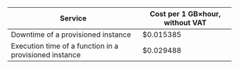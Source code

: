 | Service | Cost per 1 GB×hour, without VAT |
| --- | --- |
| Downtime of a provisioned instance | $0.015385 |
| Execution time of a function in a provisioned instance | $0.029488 |
